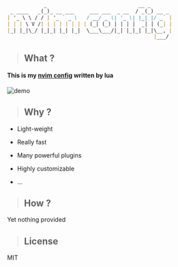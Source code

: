 ```markdown

            _                              __ _       
 _ ____   _(_)_ __ ___     ___ ___  _ __  / _(_) __ _ 
| '_ \ \ / / | '_ ` _ \   / __/ _ \| '_ \| |_| |/ _` |
| | | \ V /| | | | | | | | (_| (_) | | | |  _| | (_| |
|_| |_|\_/ |_|_| |_| |_|  \___\___/|_| |_|_| |_|\__, |
                                                |___/ 
```

> ## What ?

#### This is my [nvim config](https://github.com/justforbeatit/nvim-config-by-lua) written by lua

![demo](https://user-images.githubusercontent.com/95928415/155913674-26ddc0a1-baef-4797-b748-de377caedb3e.gif)

> ## Why ?

- Light-weight

- Really fast

- Many powerful plugins

- Highly customizable

- ...

> ## How ?

Yet nothing provided

> ## License

MIT
